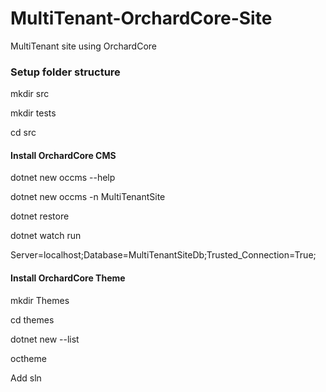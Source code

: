 # MultiTenant-OrchardCore-Site
MultiTenant site using OrchardCore

### Setup folder structure

mkdir src

mkdir tests

cd src

#### Install OrchardCore CMS

dotnet new occms --help

dotnet new occms -n MultiTenantSite

dotnet restore

dotnet watch run

Server=localhost;Database=MultiTenantSiteDb;Trusted_Connection=True;

#### Install OrchardCore Theme

mkdir Themes

cd themes

dotnet new --list

octheme

Add sln
